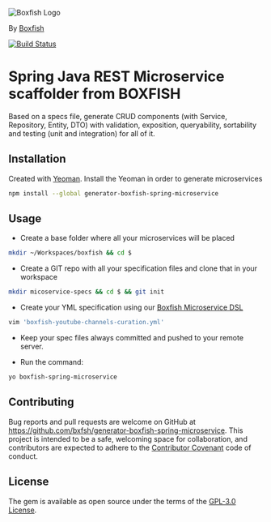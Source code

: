 ![Boxfish Logo](https://raw.github.com/bxfsh/generator-boxfish-spring-microservice/master/res/boxfish-logo.jpg)

By [Boxfish](http://www.boxfish.com)

[![Build Status](https://travis-ci.org/bxfsh/generator-boxfish-spring-microservice.svg?branch=master)](https://travis-ci.org/bxfsh/generator-boxfish-spring-microservice)

# Spring Java REST Microservice scaffolder from BOXFISH

Based on a specs file, generate CRUD components (with Service, Repository, Entity, DTO) with validation, exposition, queryability, sortability and testing (unit and integration) for all of it.

## Installation
Created with [Yeoman](http://yeoman.io/).
Install the Yeoman in order to generate microservices

```bash
npm install --global generator-boxfish-spring-microservice
```

## Usage

* Create a base folder where all your microservices will be placed

```bash
mkdir ~/Workspaces/boxfish && cd $
```

* Create a GIT repo with all your specification files and clone that in your workspace

```bash
mkdir micoservice-specs && cd $ && git init
```

* Create your YML specification using our [Boxfish Microservice DSL](https://github.com/bxfsh/generator-boxfish-spring-microservice/wiki/Boxfish-Microservice-DSL)

```bash
vim 'boxfish-youtube-channels-curation.yml'
```

* Keep your spec files always committed and pushed to your remote server.

* Run the command:

```bash
yo boxfish-spring-microservice
```

## Contributing

Bug reports and pull requests are welcome on GitHub at https://github.com/bxfsh/generator-boxfish-spring-microservice. This project is intended to be a safe, welcoming space for collaboration, and contributors are expected to adhere to the [Contributor Covenant](http://contributor-covenant.org) code of conduct.

## License
The gem is available as open source under the terms of the [GPL-3.0 License](http://opensource.org/licenses/GPL-3.0).
